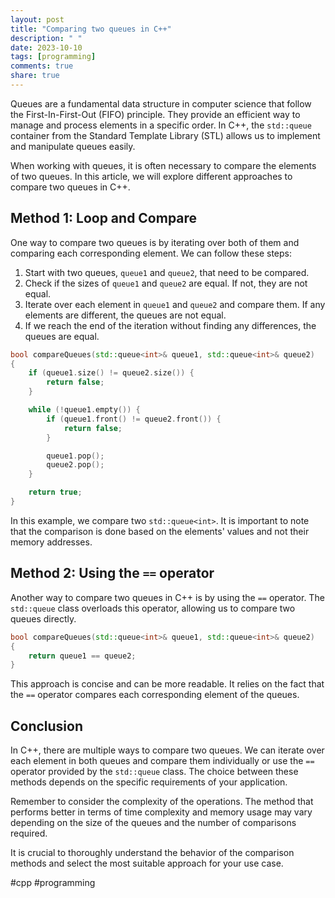 ```yaml
---
layout: post
title: "Comparing two queues in C++"
description: " "
date: 2023-10-10
tags: [programming]
comments: true
share: true
---
```


Queues are a fundamental data structure in computer science that follow the First-In-First-Out (FIFO) principle. They provide an efficient way to manage and process elements in a specific order. In C++, the `std::queue` container from the Standard Template Library (STL) allows us to implement and manipulate queues easily.

When working with queues, it is often necessary to compare the elements of two queues. In this article, we will explore different approaches to compare two queues in C++.

## Method 1: Loop and Compare

One way to compare two queues is by iterating over both of them and comparing each corresponding element. We can follow these steps:

1. Start with two queues, `queue1` and `queue2`, that need to be compared.
2. Check if the sizes of `queue1` and `queue2` are equal. If not, they are not equal.
3. Iterate over each element in `queue1` and `queue2` and compare them. If any elements are different, the queues are not equal.
4. If we reach the end of the iteration without finding any differences, the queues are equal.

```cpp
bool compareQueues(std::queue<int>& queue1, std::queue<int>& queue2)
{
    if (queue1.size() != queue2.size()) {
        return false;
    }

    while (!queue1.empty()) {
        if (queue1.front() != queue2.front()) {
            return false;
        }

        queue1.pop();
        queue2.pop();
    }

    return true;
}
```

In this example, we compare two `std::queue<int>`. It is important to note that the comparison is done based on the elements' values and not their memory addresses.

## Method 2: Using the `==` operator

Another way to compare two queues in C++ is by using the `==` operator. The `std::queue` class overloads this operator, allowing us to compare two queues directly.

```cpp
bool compareQueues(std::queue<int>& queue1, std::queue<int>& queue2)
{
    return queue1 == queue2;
}
```

This approach is concise and can be more readable. It relies on the fact that the `==` operator compares each corresponding element of the queues.

## Conclusion

In C++, there are multiple ways to compare two queues. We can iterate over each element in both queues and compare them individually or use the `==` operator provided by the `std::queue` class. The choice between these methods depends on the specific requirements of your application.

Remember to consider the complexity of the operations. The method that performs better in terms of time complexity and memory usage may vary depending on the size of the queues and the number of comparisons required.

It is crucial to thoroughly understand the behavior of the comparison methods and select the most suitable approach for your use case.

#cpp #programming